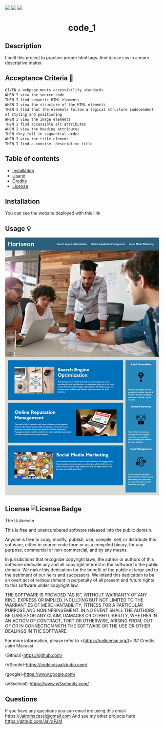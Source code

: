 <p>
    <img src="https://img.shields.io/github/repo-size/jairoPJM//code_1" />
    <img src="https://img.shields.io/github/languages/top/jairoPJM//code_1"  />
    <img src="https://img.shields.io/github/last-commit/jairoPJM//code_1" />
</p>
    
 <h1 align="center">code_1</h1>

## Description 
I built this project to practice proper html tags. And to use css in a more descriptive matter.
## Acceptance Criteria 📩
~~~
GIVEN a webpage meets accessibility standards
WHEN I view the source code
THEN I find semantic HTML elements
WHEN I view the structure of the HTML elements
THEN I find that the elements follow a logical structure independent of styling and positioning
WHEN I view the image elements
THEN I find accessible alt attributes
WHEN I view the heading attributes
THEN they fall in sequential order
WHEN I view the title element
THEN I find a concise, descriptive title
~~~
  ## Table of contents
  
- [Installation](#installation)
- [Usage](#usage)
- [Credits](#credits)
- [License](#license)

## Installation
You can see the website deployed with this link
## Usage 💡


![web app screeshot](./Develop/assets/images/01-html-css-git-homework-demo.png)

## License ![License Badge](https://img.shields.io/badge/license-Unlicense-blue.svg)
  The Unlicense

  This is free and unencumbered software released into the public domain.

Anyone is free to copy, modify, publish, use, compile, sell, or
distribute this software, either in source code form or as a compiled
binary, for any purpose, commercial or non-commercial, and by any
means.

In jurisdictions that recognize copyright laws, the author or authors
of this software dedicate any and all copyright interest in the
software to the public domain. We make this dedication for the benefit
of the public at large and to the detriment of our heirs and
successors. We intend this dedication to be an overt act of
relinquishment in perpetuity of all present and future rights to this
software under copyright law.

THE SOFTWARE IS PROVIDED "AS IS", WITHOUT WARRANTY OF ANY KIND,
EXPRESS OR IMPLIED, INCLUDING BUT NOT LIMITED TO THE WARRANTIES OF
MERCHANTABILITY, FITNESS FOR A PARTICULAR PURPOSE AND NONINFRINGEMENT.
IN NO EVENT SHALL THE AUTHORS BE LIABLE FOR ANY CLAIM, DAMAGES OR
OTHER LIABILITY, WHETHER IN AN ACTION OF CONTRACT, TORT OR OTHERWISE,
ARISING FROM, OUT OF OR IN CONNECTION WITH THE SOFTWARE OR THE USE OR
OTHER DEALINGS IN THE SOFTWARE.


  For more information, please refer to <(https://unlicense.org/)>
    ## Credits
  Jairo Macassi

  (Github)-https://github.com/ 

  (VScode)-https://code.visualstudio.com/ 

  (google)-https://www.google.com/ 

  (w3school)-https://www.w3schools.com/
  
  ## Questions
  If you have any questions you can email me using this email
  https://Jairomacassi@gmail.com
  And see my other projects here https://github.com/JairoPJM

